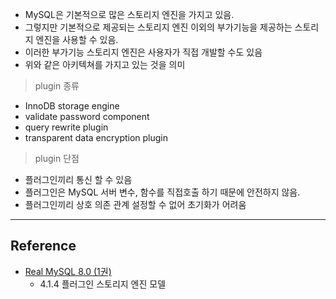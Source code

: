 - MySQL은 기본적으로 많은 스토리지 엔진을 가지고 있음.
- 그렇지만 기본적으로 제공되는 스토리지 엔진 이외의 부가기능을 제공하는 스토리지 엔진을 사용할 수 있음.
- 이러한 부가기능 스토리지 엔진은 사용자가 직접 개발할 수도 있음
- 위와 같은 아키텍쳐를 가지고 있는 것을 의미

> plugin 종류
- InnoDB storage engine 
- validate password component
- query rewrite plugin
- transparent data encryption plugin

> plugin 단점
- 플러그인끼리 통신 할 수 있음
- 플러그인은 MySQL 서버 변수, 함수를 직접호출 하기 때문에 안전하지 않음.
- 플러그인끼리 상호 의존 관계 설정할 수 없어 초기화가 어려움

--- 
## Reference
- [Real MySQL 8.0 (1권)](https://product.kyobobook.co.kr/detail/S000001766482)
	- 4.1.4 플러그인 스토리지 엔진 모델
